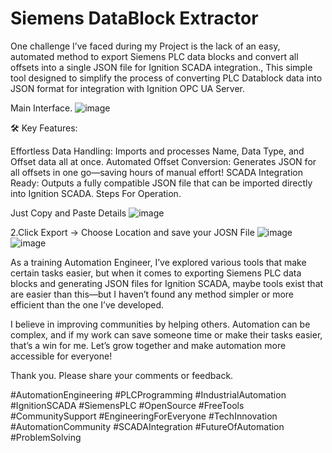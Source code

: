 # Siemens DataBlock Extractor

One challenge I’ve faced during my Project is the lack of an easy, automated method to export Siemens PLC data blocks and convert all offsets into a single JSON file for Ignition SCADA integration., This simple tool designed to simplify the process of converting PLC Datablock data into JSON format for integration with Ignition OPC UA Server.

Main Interface.
![image](https://github.com/user-attachments/assets/5d665854-10b5-4aee-8f8f-9b6772b620d5)

:hammer_and_wrench: Key Features:

Effortless Data Handling: Imports and processes Name, Data Type, and Offset data all at once.
Automated Offset Conversion: Generates JSON for all offsets in one go—saving hours of manual effort!
SCADA Integration Ready: Outputs a fully compatible JSON file that can be imported directly into Ignition SCADA.
Steps For Operation.

Just Copy and Paste Details
![image](https://github.com/user-attachments/assets/21e35cb8-82da-482b-b7c8-ebbea5e65110)

2.Click Export -> Choose Location and save your JOSN File
![image](https://github.com/user-attachments/assets/418e94ff-b0cf-4b14-bc00-8675f236f363)
![image](https://github.com/user-attachments/assets/b98828ec-0898-433e-a41d-c1616032d2a0)

As a training Automation Engineer, I’ve explored various tools that make certain tasks easier, but when it comes to exporting Siemens PLC data blocks and generating JSON files for Ignition SCADA, maybe tools exist that are easier than this—but I haven’t found any method simpler or more efficient than the one I’ve developed.

I believe in improving communities by helping others. Automation can be complex, and if my work can save someone time or make their tasks easier, that’s a win for me. Let’s grow together and make automation more accessible for everyone!

Thank you. Please share your comments or feedback.

#AutomationEngineering #PLCProgramming #IndustrialAutomation
#IgnitionSCADA #SiemensPLC #OpenSource #FreeTools #CommunitySupport #EngineeringForEveryone #TechInnovation #AutomationCommunity #SCADAIntegration #FutureOfAutomation #ProblemSolving

